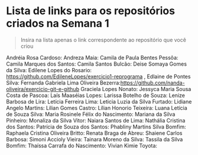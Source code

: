 # Lista de links para os repositórios criados na Semana 1

> Insira na lista apenas o link correspondente ao repositório que você criou  

Andréia Rosa Cardoso:
Andreza Maia:
Camila de Paula Bentes Pessôa:
Camila Marques dos Santos:
Camila Santos Bulcão:
Deise Somaya Gomes da Silva:
Edilene Lopes do Rosario: https://github.com/EdileneLopes/exercicio1-reprograma , 
Edlaine de Pontes Silva:
Fernanda Gabriela Lima Oliveira Bezerra:https://github.com/nanda-oliveira/exercicio-git-e-github
Graciela Lopes Nonato:
Jessyca Maria Sousa Costa de Pascoa:
Laís Maaséias Lopes:
Larissa Botelho de Souza:
Lenize Barbosa de Lira:
Letícia Ferreira Lima:
Leticia Luzia da Silva Furtado:
Lidiane Angelo Martins:
Lilian Gomes Castro:
Lílian Honorio Teixeira:
Luana Letícia de Souza Silva:
Maria Rosinele Félix do Nascimento:
Mariana da Silva Pinheiro:
Monaliza da Silva Vitor:
Naiara Santos de Lima:
Nathália Cristina dos Santos:
Patrícia de Souza dos Santos:
Phabliny Martins Silva Bomfim:
Raphaela Cristina Oliveira Britto:
Renata Braga de Abreu:
Shaiene Carlos Barbosa:
Simoni Accioly Vieira:
Tainara Moreno da Silva:
Tassila da Silva Bomfim:
Thaíssa Carrafa do Nascimento:
Vivian Kimie Toyota:
